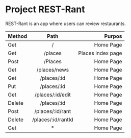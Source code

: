 # Project REST-Rant

REST-Rant is an app where users can review restaurants.

| Method      | Path              | Purpos            |
| :---        |    :----:         |          ---:     |
| Get         | /                 | Home Page         |
| Get         | /places           | Places index page |
| Post        | /Places           | Home Page         |
| Get         | /places/news      | Home Page         |
| Get         | /places/:id       | Home Page         |
| Put         | /places/:id       | Home Page         |
| Get         | /places/:id/edit  | Home Page         |
| Delete      | /places/:id       | Home Page         |
| Post        | /places/:id/rant  | Home Page         |
| Delete      | /places/:id/rantId| Home Page         |
| Get         | *                 | Home Page         |
